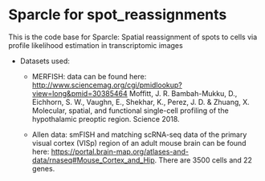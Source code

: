 # Sparcle for spot_reassignments
This is the code base for Sparcle: Spatial reassignment of spots to cells via profile likelihood estimation in transcriptomic images
* Datasets used:
  * MERFISH: data can be found here: http://www.sciencemag.org/cgi/pmidlookup?view=long&pmid=30385464
Moffitt, J. R. Bambah-Mukku, D., Eichhorn, S. W., Vaughn, E., Shekhar, K., Perez, J. D. & Zhuang, X. Molecular, spatial, and functional single-cell profiling of the hypothalamic preoptic region. Science 2018.

  * Allen data: smFISH and matching scRNA-seq data of the primary visual cortex (VISp) region of an adult mouse brain can be found here: https://portal.brain-map.org/atlases-and-data/rnaseq#Mouse_Cortex_and_Hip. There are 3500 cells and 22 genes. 
